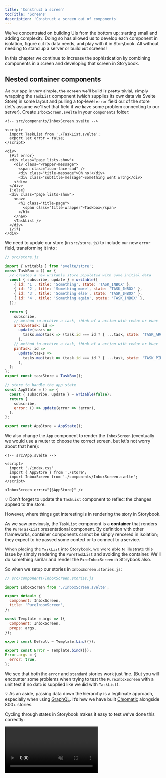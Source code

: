 ```yaml
---
title: 'Construct a screen'
tocTitle: 'Screens'
description: 'Construct a screen out of components'
---
```


We've concentrated on building UIs from the bottom up; starting small and adding complexity. Doing so has allowed us to develop each component in isolation, figure out its data needs, and play with it in Storybook. All without needing to stand up a server or build out screens!

In this chapter we continue to increase the sophistication by combining components in a screen and developing that screen in Storybook.

## Nested container components

As our app is very simple, the screen we’ll build is pretty trivial, simply wrapping the `TaskList` component (which supplies its own data via Svelte Store) in some layout and pulling a top-level `error` field out of the store (let's assume we'll set that field if we have some problem connecting to our server). Create `InboxScreen.svelte` in your `components` folder:

```svelte
<!-- src/components/InboxScreen.svelte -->

<script>
  import TaskList from './TaskList.svelte';
  export let error = false;
</script>

<div>
  {#if error}
  <div class="page lists-show">
    <div class="wrapper-message">
      <span class="icon-face-sad" />
      <div class="title-message">Oh no!</div>
      <div class="subtitle-message">Something went wrong</div>
    </div>
  </div>
  {:else}
  <div class="page lists-show">
    <nav>
      <h1 class="title-page">
        <span class="title-wrapper">Taskbox</span>
      </h1>
    </nav>
    <TaskList />
  </div>
  {/if}
</div>
```

We need to update our store (in `src/store.js`) to include our new `error` field, transforming it into :

```javascript
// src/store.js

import { writable } from 'svelte/store';
const TaskBox = () => {
  // creates a new writable store populated with some initial data
  const { subscribe, update } = writable([
    { id: '1', title: 'Something', state: 'TASK_INBOX' },
    { id: '2', title: 'Something more', state: 'TASK_INBOX' },
    { id: '3', title: 'Something else', state: 'TASK_INBOX' },
    { id: '4', title: 'Something again', state: 'TASK_INBOX' },
  ]);

  return {
    subscribe,
    // method to archive a task, think of a action with redux or Vuex
    archiveTask: id =>
      update(tasks =>
        tasks.map(task => (task.id === id ? { ...task, state: 'TASK_ARCHIVED' } : task))
      ),
    // method to archive a task, think of a action with redux or Vuex
    pinTask: id =>
      update(tasks =>
        tasks.map(task => (task.id === id ? { ...task, state: 'TASK_PINNED' } : task))
      ),
  };
};
export const taskStore = TaskBox();

// store to handle the app state
const AppState = () => {
  const { subscribe, update } = writable(false);
  return {
    subscribe,
    error: () => update(error => !error),
  };
};

export const AppStore = AppState();
```

We also change the `App` component to render the `InboxScreen` (eventually we would use a router to choose the correct screen, but let's not worry about that here):

```svelte
<!-- src/App.svelte -->

<script>
  import './index.css'
  import { AppStore } from './store';
  import InboxScreen from './components/InboxScreen.svelte';
</script>

<InboxScreen error="{$AppStore}" />
```

<div class="aside">
💡 Don't forget to update the <code>TaskList</code> component to reflect the changes applied to the store.
</div>

However, where things get interesting is in rendering the story in Storybook.

As we saw previously, the `TaskList` component is a **container** that renders the `PureTaskList` presentational component. By definition with other frameworks, container components cannot be simply rendered in isolation; they expect to be passed some context or to connect to a service.

When placing the `TaskList` into Storybook, we were able to illustrate this issue by simply rendering the `PureTaskList` and avoiding the container. We'll do something similar and render the `PureInboxScreen` in Storybook also.

So when we setup our stories in `InboxScreen.stories.js`:

```javascript
// src/components/InboxScreen.stories.js

import InboxScreen from './InboxScreen.svelte';

export default {
  component: InboxScreen,
  title: 'PureInboxScreen',
};

const Template = args => ({
  Component: InboxScreen,
  props: args,
});

export const Default = Template.bind({});

export const Error = Template.bind({});
Error.args = {
  error: true,
};
```

We see that both the `error` and `standard` stories work just fine. (But you will encounter some problems when trying to test the `PureInboxScreen` with a unit test if no data is supplied like we did with `TaskList`).

<div class="aside">
💡 As an aside, passing data down the hierarchy is a legitimate approach, especially when using <a href="http://graphql.org/">GraphQL</a>. It’s how we have built <a href="https://www.chromatic.com">Chromatic</a> alongside 800+ stories.
</div>

Cycling through states in Storybook makes it easy to test we’ve done this correctly:

<video autoPlay muted playsInline loop >

  <source
    src="/intro-to-storybook/finished-inboxscreen-states.mp4"
    type="video/mp4"
  />
</video>

## Component-Driven Development

We started from the bottom with `Task`, then progressed to `TaskList`, now we’re here with a whole screen UI. Our `InboxScreen` accommodates a nested container component and includes accompanying stories.

<video autoPlay muted playsInline loop style="width:480px; height:auto; margin: 0 auto;">
  <source
    src="/intro-to-storybook/component-driven-development-optimized.mp4"
    type="video/mp4"
  />
</video>

[**Component-Driven Development**](https://www.componentdriven.org/) allows you to gradually expand complexity as you move up the component hierarchy. Among the benefits are a more focused development process and increased coverage of all possible UI permutations. In short, CDD helps you build higher-quality and more complex user interfaces.

We’re not done yet - the job doesn't end when the UI is built. We also need to ensure that it remains durable over time.

<div class="aside">
💡 Don't forget to commit your changes with git!
</div>
